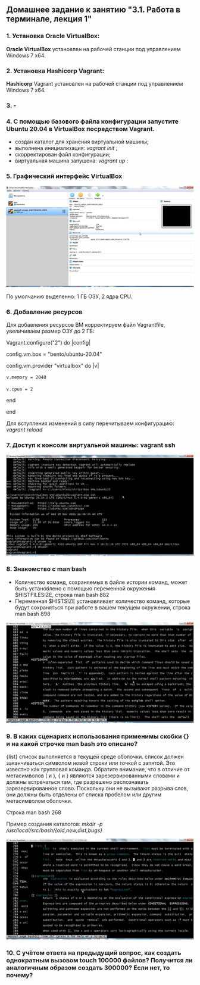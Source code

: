 ## Домашнее задание к занятию "3.1. Работа в терминале, лекция 1"

### 1. Установка Oracle VirtualBox:

**Oracle VirtualBox** установлен на рабочей станции под управлением Windows 7 x64.

### 2. Установка Hashicorp Vagrant:

**Hashicorp** Vagrant установлен на рабочей станции под управлением Windows 7 x64.

### 3. -

### 4. С помощью базового файла конфигурации запустите Ubuntu 20.04 в VirtualBox посредством Vagrant.

- создан каталог для хранения виртуальной машины;
- выполнена инициализация: *vagrant init* ;
- скорректирован файл конфигурации;
- виртуальная машина запушена: *vagrant up* :

### 5. Графический интерфейс VirtualBox

![VirtualBox](virtualbox_ubuntu20.jpg)

По умолчанию выделенно: 1 ГБ ОЗУ, 2 ядра CPU.

### 6. Добавление ресурсов

Для добавления ресурсов ВМ корректируем файл Vagrantfile, увеличиваем размер ОЗУ до 2 ГБ:

Vagrant.configure("2") do |config|

  config.vm.box = "bento/ubuntu-20.04"
  
  config.vm.provider "virtualbox" do |v|

    v.memory = 2048

    v.cpus = 2

  end

end

Для вступления изменений в силу перечитываем конфигурацию: *vagrant reload*

### 7. Доступ к консоли виртуальной машины: vagrant ssh

![VagrantUP](vargant_up.jpg)


### 8. Знакомство с man bash

- Количество команд, сохраняемых в файле истории команд, может быть установлено с помощью переменной окружения $HISTFILESIZE, строка man bash 882
- Переменная $HISTSIZE устанавливает количество команд, которые будут сохраняться при работе в вашем текущем окружении, строка man bash 898

![HISTSIZE](histfilesize.jpg)

### 9. В каких сценариях использования применимы скобки {} и на какой строчке man bash это описано?
{list} список выполняется в текущей среде оболочки. список должен заканчиваться символом новой строки или точкой с запятой. Это известно как групповая команда.
Обратите внимание, что в отличие от метасимволов ( и ), { и } являются зарезервированными словами и должны встречаться там, где разрешено распознавать зарезервированное слово.
Поскольку они не вызывают разрыва слов, они должны быть отделены от списка пробелом или другим метасимволом оболочки.

Cтрока man bash 268

Пример создания каталогов: *mkdir -p /usr/local/src/bash/{old,new,dist,bugs}*


![quest9](quest9.jpg)

### 10. С учётом ответа на предыдущий вопрос, как создать однократным вызовом touch 100000 файлов? Получится ли аналогичным образом создать 300000? Если нет, то почему?

